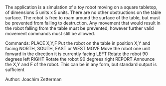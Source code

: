 The application is a simulation of a toy robot moving on a square tabletop, of dimensions 5 units x 5 units. There
are no other obstructions on the table surface. The robot is free to roam around the surface of the table, but must
be prevented from falling to destruction. Any movement that would result in the robot falling from the table must
be prevented, however further valid movement commands must still be allowed.

Commands:
PLACE X,Y,F Put the robot on the table in position X,Y and facing NORTH, SOUTH, EAST or WEST
MOVE Move the robot one unit forward in the direction it is currently facing
LEFT Rotate the robot 90 degrees left
RIGHT Rotate the robot 90 degrees right
REPORT Announce the X,Y and F of the robot. This can be in any form, but standard output is sufficient

Author:
Joachim Zetterman
